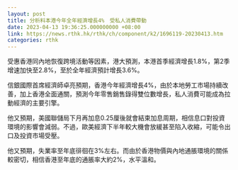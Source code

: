 ```yaml
---
layout: post
title: 分析料本港今年全年經濟增長4%　受私人消費帶動
date: 2023-04-13 19:36:25.000000000 +08:00
link: https://news.rthk.hk/rthk/ch/component/k2/1696119-20230413.htm
categories: rthk
---
```


受惠香港同內地恢復跨境活動等因素，港大預測，本港首季經濟增長1.8%，第2季增速加快至2.8%，至於全年經濟預計增長3.6%。

信銀國際首席經濟師卓亮預期，香港今年經濟增長4%，由於本地勞工市場持續改善，加上香港全面通關，預測今年零售銷售錄得雙位數增長，私人消費可能成為拉動經濟的主要引擎。

他又預期，美國聯儲局下月再加息0.25厘後就會結束加息周期，相信息口對投資環境的影響會減弱。不過，歐美經濟下半年較大機會放緩甚至陷入收縮，可能令出口及投資市場受壓。

他又預期，失業率至年底徘徊在3%左右。而由於香港物價與內地通脹環境的關係較密切，相信香港至年底的通脹率大約2%，水平溫和。
